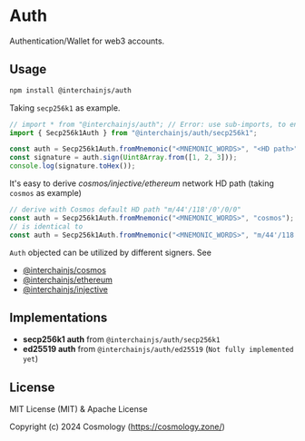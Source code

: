 # Auth

Authentication/Wallet for web3 accounts.

## Usage

```sh
npm install @interchainjs/auth
```

Taking `secp256k1` as example.

```ts
// import * from "@interchainjs/auth"; // Error: use sub-imports, to ensure small app size
import { Secp256k1Auth } from "@interchainjs/auth/secp256k1";

const auth = Secp256k1Auth.fromMnemonic("<MNEMONIC_WORDS>", "<HD path>");
const signature = auth.sign(Uint8Array.from([1, 2, 3]));
console.log(signature.toHex());
```

It's easy to derive *cosmos/injective/ethereum* network HD path (taking `cosmos` as example)

```ts
// derive with Cosmos default HD path "m/44'/118'/0'/0/0"
const auth = Secp256k1Auth.fromMnemonic("<MNEMONIC_WORDS>", "cosmos");
// is identical to 
const auth = Secp256k1Auth.fromMnemonic("<MNEMONIC_WORDS>", "m/44'/118'/0'/0/0");
```

`Auth` objected can be utilized by different signers. See

- [@interchainjs/cosmos](/networks/cosmos/README.md)
- [@interchainjs/ethereum](/networks/ethereum/README.md)
- [@interchainjs/injective](/networks/injective/README.md)

## Implementations

- **secp256k1 auth** from `@interchainjs/auth/secp256k1`
- **ed25519 auth** from `@interchainjs/auth/ed25519` (`Not fully implemented yet`)

## License

MIT License (MIT) & Apache License

Copyright (c) 2024 Cosmology (https://cosmology.zone/)